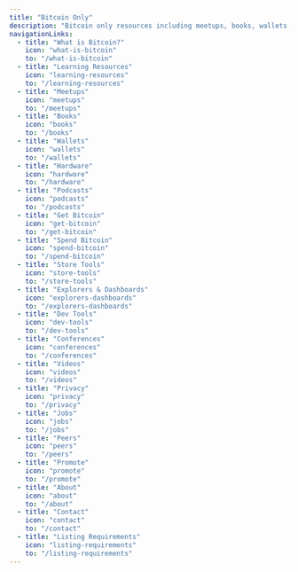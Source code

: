 ```yaml
---
title: "Bitcoin Only"
description: "Bitcoin only resources including meetups, books, wallets, podcasts, conferences, and much more."
navigationLinks:
  - title: "What is Bitcoin?"
    icon: "what-is-bitcoin"
    to: "/what-is-bitcoin"
  - title: "Learning Resources"
    icon: "learning-resources"
    to: "/learning-resources"
  - title: "Meetups"
    icon: "meetups"
    to: "/meetups"
  - title: "Books"
    icon: "books"
    to: "/books"
  - title: "Wallets"
    icon: "wallets"
    to: "/wallets"
  - title: "Hardware"
    icon: "hardware"
    to: "/hardware"
  - title: "Podcasts"
    icon: "podcasts"
    to: "/podcasts"
  - title: "Get Bitcoin"
    icon: "get-bitcoin"
    to: "/get-bitcoin"
  - title: "Spend Bitcoin"
    icon: "spend-bitcoin"
    to: "/spend-bitcoin"
  - title: "Store Tools"
    icon: "store-tools"
    to: "/store-tools"
  - title: "Explorers & Dashboards"
    icon: "explorers-dashboards"
    to: "/explorers-dashboards"
  - title: "Dev Tools"
    icon: "dev-tools"
    to: "/dev-tools"
  - title: "Conferences"
    icon: "conferences"
    to: "/conferences"
  - title: "Videos"
    icon: "videos"
    to: "/videos"
  - title: "Privacy"
    icon: "privacy"
    to: "/privacy"
  - title: "Jobs"
    icon: "jobs"
    to: "/jobs"
  - title: "Peers"
    icon: "peers"
    to: "/peers"
  - title: "Promote"
    icon: "promote"
    to: "/promote"
  - title: "About"
    icon: "about"
    to: "/about"
  - title: "Contact"
    icon: "contact"
    to: "/contact"
  - title: "Listing Requirements"
    icon: "listing-requirements"
    to: "/listing-requirements"
---
```


